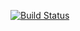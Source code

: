[![Build Status](https://app.travis-ci.com/krutaxe/job4j_tracker.svg?branch=master)](https://app.travis-ci.com/krutaxe/job4j_tracker)